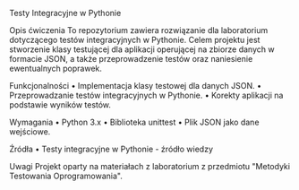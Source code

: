 Testy Integracyjne w Pythonie

Opis ćwiczenia
To repozytorium zawiera rozwiązanie dla laboratorium dotyczącego testów integracyjnych w Pythonie. Celem projektu jest stworzenie klasy testującej dla aplikacji operującej na zbiorze danych w formacie JSON, a także przeprowadzenie testów oraz naniesienie ewentualnych poprawek.

Funkcjonalności
•	Implementacja klasy testowej dla danych JSON.
•	Przeprowadzanie testów integracyjnych w Pythonie.
•	Korekty aplikacji na podstawie wyników testów.

Wymagania
•	Python 3.x
•	Biblioteka unittest
•	Plik JSON jako dane wejściowe.

Źródła
•	Testy integracyjne w Pythonie - źródło wiedzy

Uwagi
Projekt oparty na materiałach z laboratorium z przedmiotu "Metodyki Testowania Oprogramowania".
